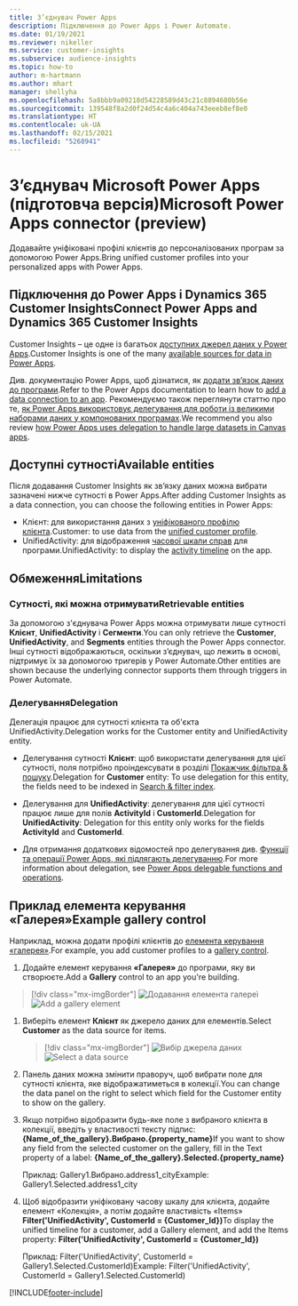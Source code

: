 ```yaml
---
title: З’єднувач Power Apps
description: Підключення до Power Apps і Power Automate.
ms.date: 01/19/2021
ms.reviewer: nikeller
ms.service: customer-insights
ms.subservice: audience-insights
ms.topic: how-to
author: m-hartmann
ms.author: mhart
manager: shellyha
ms.openlocfilehash: 5a8bbb9a09218d54228589d43c21c8894680b56e
ms.sourcegitcommit: 139548f8a2d0f24d54c4a6c404a743eeeb8ef8e0
ms.translationtype: HT
ms.contentlocale: uk-UA
ms.lasthandoff: 02/15/2021
ms.locfileid: "5268941"
---
```

# <a name="microsoft-power-apps-connector-preview"></a><span data-ttu-id="d8cc0-103">З’єднувач Microsoft Power Apps (підготовча версія)</span><span class="sxs-lookup"><span data-stu-id="d8cc0-103">Microsoft Power Apps connector (preview)</span></span>

<span data-ttu-id="d8cc0-104">Додавайте уніфіковані профілі клієнтів до персоналізованих програм за допомогою Power Apps.</span><span class="sxs-lookup"><span data-stu-id="d8cc0-104">Bring unified customer profiles into your personalized apps with Power Apps.</span></span>

## <a name="connect-power-apps-and-dynamics-365-customer-insights"></a><span data-ttu-id="d8cc0-105">Підключення до Power Apps і Dynamics 365 Customer Insights</span><span class="sxs-lookup"><span data-stu-id="d8cc0-105">Connect Power Apps and Dynamics 365 Customer Insights</span></span>

<span data-ttu-id="d8cc0-106">Customer Insights – це одне із багатьох [доступних джерел даних у Power Apps](https://docs.microsoft.com/powerapps/maker/canvas-apps/working-with-data-sources).</span><span class="sxs-lookup"><span data-stu-id="d8cc0-106">Customer Insights is one of the many [available sources for data in Power Apps](https://docs.microsoft.com/powerapps/maker/canvas-apps/working-with-data-sources).</span></span>

<span data-ttu-id="d8cc0-107">Див. документацію Power Apps, щоб дізнатися, як [додати зв’язок даних до програми](https://docs.microsoft.com/powerapps/maker/canvas-apps/add-data-connection).</span><span class="sxs-lookup"><span data-stu-id="d8cc0-107">Refer to the Power Apps documentation to learn how to [add a data connection to an app](https://docs.microsoft.com/powerapps/maker/canvas-apps/add-data-connection).</span></span> <span data-ttu-id="d8cc0-108">Рекомендуємо також переглянути статтю про те, [як Power Apps використовує делегування для роботи із великими наборами даних у компонованих програмах](https://docs.microsoft.com/powerapps/maker/canvas-apps/delegation-overview).</span><span class="sxs-lookup"><span data-stu-id="d8cc0-108">We recommend you also review [how Power Apps uses delegation to handle large datasets in Canvas apps](https://docs.microsoft.com/powerapps/maker/canvas-apps/delegation-overview).</span></span>

## <a name="available-entities"></a><span data-ttu-id="d8cc0-109">Доступні сутності</span><span class="sxs-lookup"><span data-stu-id="d8cc0-109">Available entities</span></span>

<span data-ttu-id="d8cc0-110">Після додавання Customer Insights як зв’язку даних можна вибрати зазначені нижче сутності в Power Apps.</span><span class="sxs-lookup"><span data-stu-id="d8cc0-110">After adding Customer Insights as a data connection, you can choose the following entities in Power Apps:</span></span>

- <span data-ttu-id="d8cc0-111">Клієнт: для використання даних з [уніфікованого профілю клієнта](customer-profiles.md).</span><span class="sxs-lookup"><span data-stu-id="d8cc0-111">Customer: to use data from the [unified customer profile](customer-profiles.md).</span></span>
- <span data-ttu-id="d8cc0-112">UnifiedActivity: для відображення [часової шкали справ](activities.md) для програми.</span><span class="sxs-lookup"><span data-stu-id="d8cc0-112">UnifiedActivity: to display the [activity timeline](activities.md) on the app.</span></span>

## <a name="limitations"></a><span data-ttu-id="d8cc0-113">Обмеження</span><span class="sxs-lookup"><span data-stu-id="d8cc0-113">Limitations</span></span>

### <a name="retrievable-entities"></a><span data-ttu-id="d8cc0-114">Сутності, які можна отримувати</span><span class="sxs-lookup"><span data-stu-id="d8cc0-114">Retrievable entities</span></span>

<span data-ttu-id="d8cc0-115">За допомогою з'єднувача Power Apps можна отримувати лише сутності **Клієнт**, **UnifiedActivity** і **Сегменти**.</span><span class="sxs-lookup"><span data-stu-id="d8cc0-115">You can only retrieve the **Customer**, **UnifiedActivity**, and **Segments** entities through the Power Apps connector.</span></span> <span data-ttu-id="d8cc0-116">Інші сутності відображаються, оскільки з’єднувач, що лежить в основі, підтримує їх за допомогою тригерів у Power Automate.</span><span class="sxs-lookup"><span data-stu-id="d8cc0-116">Other entities are shown because the underlying connector supports them through triggers in Power Automate.</span></span>  

### <a name="delegation"></a><span data-ttu-id="d8cc0-117">Делегування</span><span class="sxs-lookup"><span data-stu-id="d8cc0-117">Delegation</span></span>

<span data-ttu-id="d8cc0-118">Делегація працює для сутності клієнта та об'єкта UnifiedActivity.</span><span class="sxs-lookup"><span data-stu-id="d8cc0-118">Delegation works for the Customer entity and UnifiedActivity entity.</span></span> 

- <span data-ttu-id="d8cc0-119">Делегування сутності **Клієнт**: щоб використати делегування для цієї сутності, поля потрібно проіндексувати в розділі [Покажчик фільтра & пошуку](search-filter-index.md).</span><span class="sxs-lookup"><span data-stu-id="d8cc0-119">Delegation for **Customer** entity: To use delegation for this entity, the fields need to be indexed in [Search & filter index](search-filter-index.md).</span></span>  

- <span data-ttu-id="d8cc0-120">Делегування для **UnifiedActivity**: делегування для цієї сутності працює лише для полів **ActivityId** і **CustomerId**.</span><span class="sxs-lookup"><span data-stu-id="d8cc0-120">Delegation for **UnifiedActivity**: Delegation for this entity only works for the fields **ActivityId** and **CustomerId**.</span></span>  

- <span data-ttu-id="d8cc0-121">Для отримання додаткових відомостей про делегування див. [Функції та операції Power Apps, які підлягають делегуванню](https://docs.microsoft.com/connectors/commondataservice/#power-apps-delegable-functions-and-operations-for-the-cds-for-apps).</span><span class="sxs-lookup"><span data-stu-id="d8cc0-121">For more information about delegation, see [Power Apps delegable functions and operations](https://docs.microsoft.com/connectors/commondataservice/#power-apps-delegable-functions-and-operations-for-the-cds-for-apps).</span></span> 

## <a name="example-gallery-control"></a><span data-ttu-id="d8cc0-122">Приклад елемента керування «Галерея»</span><span class="sxs-lookup"><span data-stu-id="d8cc0-122">Example gallery control</span></span>

<span data-ttu-id="d8cc0-123">Наприклад, можна додати профілі клієнтів до [елемента керування «галерея»](https://docs.microsoft.com/powerapps/maker/canvas-apps/add-gallery).</span><span class="sxs-lookup"><span data-stu-id="d8cc0-123">For example, you add customer profiles to a [gallery control](https://docs.microsoft.com/powerapps/maker/canvas-apps/add-gallery).</span></span>

1. <span data-ttu-id="d8cc0-124">Додайте елемент керування **«Галерея»** до програми, яку ви створюєте.</span><span class="sxs-lookup"><span data-stu-id="d8cc0-124">Add a **Gallery** control to an app you're building.</span></span>

> [!div class="mx-imgBorder"]
> <span data-ttu-id="d8cc0-125">![Додавання елемента галереї](media/connector-powerapps9.png "Додавання елемента галереї")</span><span class="sxs-lookup"><span data-stu-id="d8cc0-125">![Add a gallery element](media/connector-powerapps9.png "Add a gallery element")</span></span>

1. <span data-ttu-id="d8cc0-126">Виберіть елемент **Клієнт** як джерело даних для елементів.</span><span class="sxs-lookup"><span data-stu-id="d8cc0-126">Select **Customer** as the data source for items.</span></span>

    > [!div class="mx-imgBorder"]
    > <span data-ttu-id="d8cc0-127">![Вибір джерела даних](media/choose-datasource-powerapps.png "Вибір джерела даних")</span><span class="sxs-lookup"><span data-stu-id="d8cc0-127">![Select a data source](media/choose-datasource-powerapps.png "Select a data source")</span></span>

1. <span data-ttu-id="d8cc0-128">Панель даних можна змінити праворуч, щоб вибрати поле для сутності клієнта, яке відображатиметься в колекції.</span><span class="sxs-lookup"><span data-stu-id="d8cc0-128">You can change the data panel on the right to select which field for the Customer entity to show on the gallery.</span></span>

1. <span data-ttu-id="d8cc0-129">Якщо потрібно відобразити будь-яке поле з вибраного клієнта в колекції, введіть у властивості тексту підпис: **{Name_of_the_gallery}.Вибрано.{property_name}**</span><span class="sxs-lookup"><span data-stu-id="d8cc0-129">If you want to show any field from the selected customer on the gallery, fill in the Text property of a label:  **{Name_of_the_gallery}.Selected.{property_name}**</span></span>

    <span data-ttu-id="d8cc0-130">Приклад: Gallery1.Вибрано.address1_city</span><span class="sxs-lookup"><span data-stu-id="d8cc0-130">Example: Gallery1.Selected.address1_city</span></span>

1. <span data-ttu-id="d8cc0-131">Щоб відобразити уніфіковану часову шкалу для клієнта, додайте елемент «Колекція», а потім додайте властивість «Items» **Filter('UnifiedActivity', CustomerId = {Customer_Id})**</span><span class="sxs-lookup"><span data-stu-id="d8cc0-131">To display the unified timeline for a customer, add a Gallery element, and add the Items property: **Filter('UnifiedActivity', CustomerId = {Customer_Id})**</span></span>

    <span data-ttu-id="d8cc0-132">Приклад: Filter('UnifiedActivity', CustomerId = Gallery1.Selected.CustomerId)</span><span class="sxs-lookup"><span data-stu-id="d8cc0-132">Example: Filter('UnifiedActivity', CustomerId = Gallery1.Selected.CustomerId)</span></span>


[!INCLUDE[footer-include](../includes/footer-banner.md)]